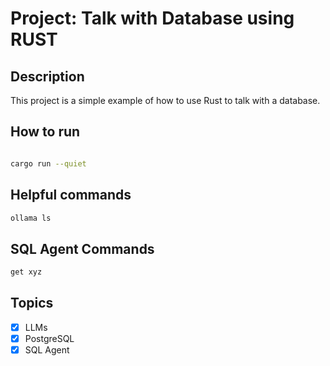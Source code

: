 # Project: Talk with Database using RUST

## Description

This project is a simple example of how to use Rust to talk with a database.

## How to run

```bash

cargo run --quiet

```

## Helpful commands

```bash
ollama ls
```

## SQL Agent Commands

```bash
get xyz
```

## Topics

- [x] LLMs
- [x] PostgreSQL
- [x] SQL Agent
